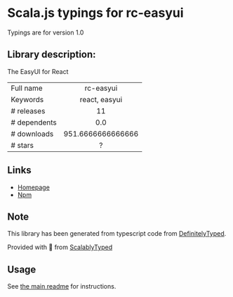 
# Scala.js typings for rc-easyui

Typings are for version 1.0

## Library description:
The EasyUI for React

|                    |                 |
| ------------------ | :-------------: |
| Full name          | rc-easyui |
| Keywords           | react, easyui |
| # releases         | 11 |
| # dependents       | 0.0 |
| # downloads        | 951.6666666666666 |
| # stars            | ? |

## Links
- [Homepage](https://www.jeasyui.com/demo-react/main/index.php)
- [Npm](https://www.npmjs.com/package/rc-easyui)
    


## Note
This library has been generated from typescript code from [DefinitelyTyped](https://definitelytyped.org).

Provided with :purple_heart: from [ScalablyTyped](https://github.com/oyvindberg/ScalablyTyped)

## Usage
See [the main readme](../../readme.md) for instructions.


